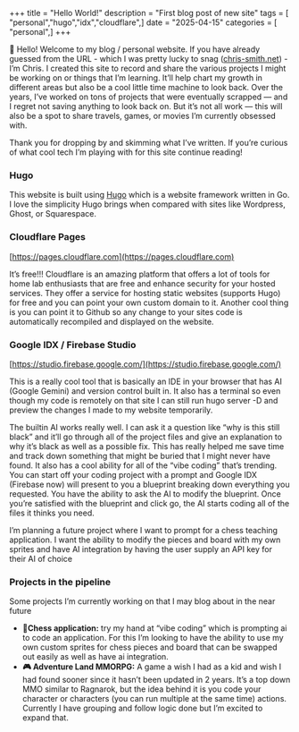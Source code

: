 +++
title = "Hello World!" 
description = "First blog post of new site" 
tags = [ "personal","hugo","idx","cloudflare",] 
date = "2025-04-15" 
categories = [ "personal",]
+++

👋 Hello!  Welcome to my blog / personal website.  If you have already guessed from the URL - which I was pretty lucky to snag ([chris-smith.net](http://chris-smith.net)) - I’m Chris.  I created this site to record and share the various projects I might be working on or things that I’m learning.  It’ll help chart my growth in different areas but also be a cool little time machine to look back.  Over the years, I’ve worked on tons of projects that were eventually scrapped — and I regret not saving anything to look back on.  But it’s not all work — this will also be a spot to share travels, games, or movies I’m currently obsessed with.

Thank you for dropping by and skimming what I’ve written.  If you’re curious of what cool tech I’m playing with for this site continue reading!

### Hugo

This website is built using [Hugo](https://gohugo.io/) which is a website framework written in Go.  I love the simplicity Hugo brings when compared with sites like Wordpress, Ghost, or Squarespace. 

### Cloudflare Pages

[https://pages.cloudflare.com](https://pages.cloudflare.com)

It’s free!!!  Cloudflare is an amazing platform that offers a lot of tools for home lab enthusiasts that are free and enhance security for your hosted services.  They offer a service for hosting static websites (supports Hugo) for free and you can point your own custom domain to it. Another cool thing is you can point it to Github so any change to your sites code is automatically recompiled and displayed on the website.

### Google IDX / Firebase Studio

[https://studio.firebase.google.com/](https://studio.firebase.google.com/)

This is a really cool tool that is basically an IDE in your browser that has AI (Google Gemini) and version control built in.  It also has a terminal so even though my code is remotely on that site I can still run hugo server -D and preview the changes I made to my website temporarily.  

The builtin AI works really well.  I can ask it a question like “why is this still black” and it’ll go through all of the project files and give an explanation to why it’s black as well as a possible fix. This has really helped me save time and track down something that might be buried that I might never have found.  It also has a cool ability for all of the “vibe coding” that’s trending.  You can start off your coding project with a prompt and Google IDX (Firebase now) will present to you a blueprint breaking down everything you requested.  You have the ability to ask the AI to modify the blueprint.  Once you’re satisfied with the blueprint and click go, the AI starts coding all of the files it thinks you need.

I’m planning a future project where I want to prompt for a chess teaching application.  I want the ability to modify the pieces and board with my own sprites and have AI integration by having the user supply an API key for their AI of choice

### Projects in the pipeline

Some projects I’m currently working on that I may blog about in the near future

- **🤖Chess application:** try my hand at “vibe coding” which is prompting ai to code an application. For this I’m looking to have the ability to use my own custom sprites for chess pieces and board that can be swapped out easily as well as have ai integration.
- **🎮 Adventure Land MMORPG:**  A game a wish I had as a kid and wish I had found sooner since it hasn’t been updated in 2 years.  It’s a top down MMO similar to Ragnarok, but the idea behind it is you code your character or characters (you can run multiple at the same time) actions.  Currently I have grouping and follow logic done but I’m excited to expand that.